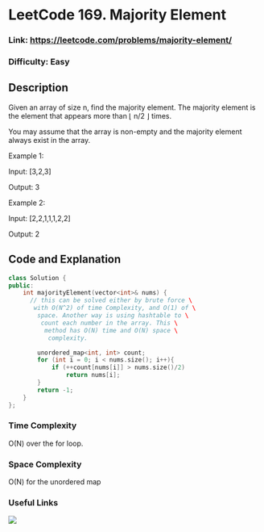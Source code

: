 # LeetCode 169. Majority Element

### Link: https://leetcode.com/problems/majority-element/

### Difficulty: Easy

## Description

Given an array of size n, find the majority element. The majority element is the element that appears more than ⌊ n/2 ⌋ times.

You may assume that the array is non-empty and the majority element always exist in the array.

Example 1:

Input: [3,2,3]

Output: 3

Example 2:

Input: [2,2,1,1,1,2,2]

Output: 2

## Code and Explanation

```cpp
class Solution {
public:
    int majorityElement(vector<int>& nums) {
      // this can be solved either by brute force \
       with O(N^2) of time Complexity, and O(1) of \
        space. Another way is using hashtable to \
         count each number in the array. This \
          method has O(N) time and O(N) space \
           complexity.

        unordered_map<int, int> count;
        for (int i = 0; i < nums.size(); i++){
            if (++count[nums[i]] > nums.size()/2)
                return nums[i];
        }
        return -1;
    }
};
```

### Time Complexity
O(N) over the for loop.

### Space Complexity
O(N) for the unordered map

### Useful Links

[![](http://img.youtube.com/vi/zOyOwDEF1Rc/0.jpg)](http://www.youtube.com/watch?v=zOyOwDEF1Rc "")
